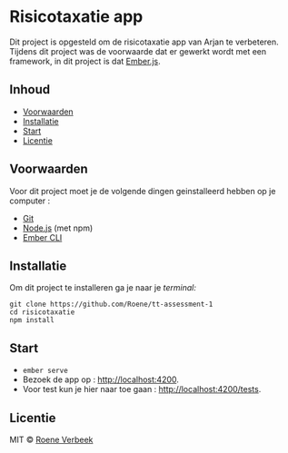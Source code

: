# Risicotaxatie app
Dit project is opgesteld om de risicotaxatie app van Arjan te verbeteren.
Tijdens dit project was de voorwaarde dat er gewerkt wordt met een framework, in dit project is dat [Ember.js](https://www.emberjs.com/).

## Inhoud
* [Voorwaarden](#voorwaarden)
* [Installatie](#installatie)
* [Start](#start)
* [Licentie](#licentie)

## Voorwaarden

Voor dit project moet je de volgende dingen geinstalleerd hebben op je computer : 

* [Git](https://git-scm.com/)
* [Node.js](https://nodejs.org/) (met npm)
* [Ember CLI](https://ember-cli.com/)

## Installatie

Om dit project te installeren ga je naar je _terminal:_
```
git clone https://github.com/Roene/tt-assessment-1
cd risicotaxatie
npm install
```

## Start

* `ember serve`
* Bezoek de app op : [http://localhost:4200](http://localhost:4200).
* Voor test kun je hier naar toe gaan : [http://localhost:4200/tests](http://localhost:4200/tests).

## Licentie

MIT © [Roene Verbeek](https://github.com/Roene)